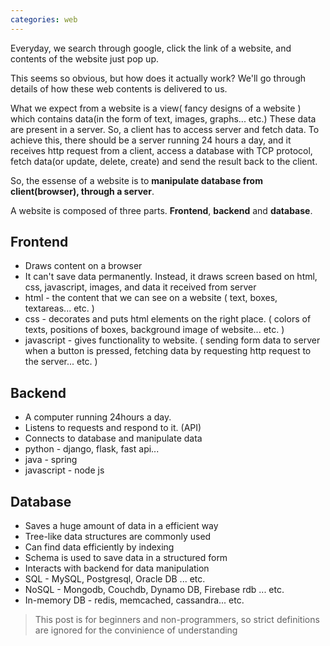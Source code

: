 ```yaml
---
categories: web
---
```


Everyday, we search through google, click the link of a website, and contents of the website just pop up.

This seems so obvious, but how does it actually work? We'll go through details of how these web contents is delivered to us.

What we expect from a website is a view( fancy designs of a website ) which contains data(in the form of text, images, graphs... etc.) These data are present in a server. So, a client has to access server and fetch data. To achieve this, there should be a server running 24 hours a day, and it receives http request from a client, access a database with TCP protocol, fetch data(or update, delete, create) and send the result back to the client.

So, the essense of a website is to **manipulate database from client(browser), through a server**.

A website is composed of three parts. **Frontend**, **backend** and **database**.

**Frontend**
-
- Draws content on a browser
- It can't save data permanently. Instead, it draws screen based on html, css, javascript, images, and data it received from server
- html - the content that we can see on a website ( text, boxes, textareas... etc. )
- css - decorates and puts html elements on the right place. ( colors of texts, positions of boxes, background image of website... etc. )
- javascript - gives functionality to website. ( sending form data to server when a button is pressed, fetching data by requesting http request to the server... etc. )

**Backend**
-
- A computer running 24hours a day.
- Listens to requests and respond to it. (API)
- Connects to database and manipulate data
- python - django, flask, fast api...
- java - spring
- javascript - node js

**Database**
-
- Saves a huge amount of data in a efficient way
- Tree-like data structures are commonly used
- Can find data efficiently by indexing
- Schema is used to save data in a structured form
- Interacts with backend for data manipulation
- SQL - MySQL, Postgresql, Oracle DB ... etc.
- NoSQL - Mongodb, Couchdb, Dynamo DB, Firebase rdb ... etc.
- In-memory DB - redis, memcached, cassandra... etc.


> This post is for beginners and non-programmers, so strict definitions are ignored for the convinience of understanding